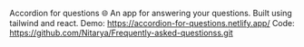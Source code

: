 Accordion for questions
🌐 An app for answering your questions.
Built using tailwind and react.
Demo: https://accordion-for-questions.netlify.app/
Code: https://github.com/Nitarya/Frequently-asked-questionss.git
